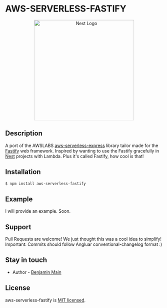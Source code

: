 # AWS-SERVERLESS-FASTIFY

<p align="center">
  <a href="https://docs.aws.amazon.com/lambda/latest/dg/with-on-demand-https.html" target="blank"><img src="https://encrypted-tbn0.gstatic.com/images?q=tbn:ANd9GcR_J7FdTrTevEYb1SKKWlcxc3xKVXR6x7oBG7jHh0e8P5Ev_IN-Aw" width="320" alt="Nest Logo" /></a>
</p>

## Description

A port of the AWSLABS [aws-serverless-express](https://github.com/awslabs/aws-serverless-express) library tailor made for the
[Fastify](https://www.fastify.io/) web framework. Inspired by wanting to use the Fastify gracefully in [Nest](https://docs.nestjs.com/) projects with Lambda. Plus it's called Fastify, how cool is that!

## Installation

```bash
$ npm install aws-serverless-fastify
```

## Example

I will provide an example. Soon.

## Support

Pull Requests are welcome! We just thought this was a cool idea to simplify!
Important: Commits should follow Angluar conventional-changelog format :)

## Stay in touch

- Author - [Benjamin Main](mailto:bmain@lumeris.com)

## License

aws-serverless-fastify is [MIT licensed](LICENSE).

